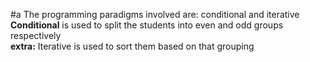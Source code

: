 #a
The programming paradigms involved are: conditional and iterative  
**Conditional** is used to split the students into even and odd groups respectively  
**extra:** Iterative is used to sort them based on that grouping